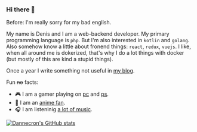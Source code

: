 ### Hi there 👋

Before: I'm really sorry for my bad english.

My name is Denis and I am a web-backend developer. My primary programming language is `php`. But I'm also interested in `kotlin` and `golang`. Also somehow know a little about fronend things: `react`, `redux`, `vuejs`. I like, when all around me is dokerized, that's why I do a lot things with docker (but mostly of this are kind a stupid things).

Once a year I write something not useful in [my blog](https://dannecron.github.io).

Fun ~~no~~ facts:
- 🎮 I am a gamer playing on [pc](https://steamcommunity.com/id/dannc) and [ps](https://psnprofiles.com/DanNecron).
- 🍥 I am an [anime fan](https://myanimelist.net/profile/DanNC).
- 🎧 I am listeninig [a lot of music](https://www.last.fm/ru/user/DanNecron).


[![Dannecron's GitHub stats](https://github-readme-stats.vercel.app/api?username=Dannecron&hide=contribs,prs,issues&show_icons=true&theme=graywhite)](https://github.com/anuraghazra/github-readme-stats)
